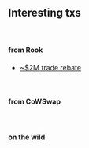 ## Interesting txs

<br>

#### from Rook

* [~$2M trade rebate](https://twitter.com/Rook/status/1588169146398756864)


<br>

#### from CoWSwap



<br>

#### on the wild
